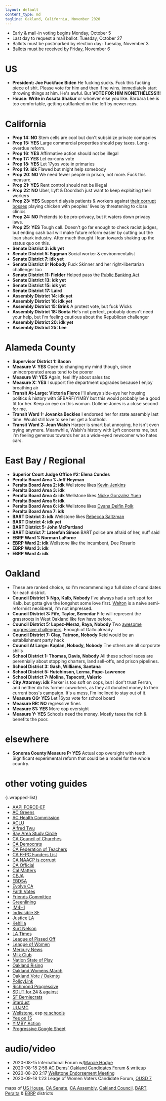 ```yaml
---
layout: default
content_type: md
tagline: Oakland, California, November 2020
---
```


* Early & mail-in voting begins Monday, October 5
* Last day to request a mail ballot: Tuesday, October 27
* Ballots must be postmarked by election day: Tuesday, November 3
* Ballots must be received by Friday, November 6

# US
* **President: Joe Fuckface Biden** He fucking sucks. Fuck this fucking piece of shit. Please vote for him and then if he wins, immediately start throwing things at him. He's awful. But **VOTE FOR HIM NONETHELESS!!!**
* **House: Write in Assata Shakur** or whoever else you like. Barbara Lee is too comfortable, getting outflanked on the left by newer reps.

# California
* **Prop 14: NO** Stem cells are cool but don't subsidize private companies
* **Prop 15: YES** Large commercial properties should pay taxes. Long-overdue reform.
* **Prop 16: YES** Affirmative action should not be illegal
* **Prop 17: YES** Let ex-cons vote
* **Prop 18: YES** Let 17yos vote in primaries
* **Prop 19: idk** Flawed but might help somebody
* **Prop 20: NO** We need fewer people in prison, not more. Fuck this measure.
* **Prop 21: YES** Rent control should not be illegal
* **Prop 22: NO** Uber, Lyft & Doordash just want to keep exploiting their workers
* **Prop 23: YES** Support dialysis patients & workers against [their corrupt bosses](https://www.nytimes.com/2019/08/02/health/kidney-dialysis-kickbacks.html) playing chicken with peoples' lives by threatening to close clinics
* **Prop 24: NO** Pretends to be pro-privacy, but it waters down privacy laws.
* **Prop 25: YES** Tough call. Doesn't go far enough to check racist judges, but ending cash bail will make future reform easier by cutting out the loan shark industry. After much thought I lean towards shaking up the status quo on this.
* **Senate District 3: idk yet**
* **Senate District 5: Eggman** Social worker & environmentalist
* **Senate District 7: idk yet**
* **Senate District 9: Nobody** Fuck Skinner and her right-libertarian challenger too
* **Senate District 11: Fielder** Helped pass the [Public Banking Act](https://www.theguardian.com/us-news/2019/oct/03/california-governor-public-banking-law-ab857)
* **Senate District 13: idk yet**
* **Senate District 15: idk yet**
* **Senate District 17: Laird**
* **Assembly District 14: idk yet**
* **Assembly District 16: idk yet**
* **Assembly District 15: Brink** A protest vote, but fuck Wicks
* **Assembly District 18: Bonta** He's not perfect, probably doesn't need your help, but I'm feeling cautious about the Republican challenger
* **Assembly District 20: idk yet**
* **Assembly District 25: Lee**

# Alameda County
* **Supervisor District 1: Bacon**
* **Measure V: YES** Open to changing my mind though, since unincorporated areas tend to be poorer
* **Measure W: YES** Again, feel iffy about sales tax
* **Measure X: YES** I support fire department upgrades because I enjoy breathing air
* **Transit At-Large: Victoria Fierce** I'll always side-eye her housing politics & history with SFBARF/YIMBY but this would probably be a good fit for her. Keep an eye on this woman. Dollene Jones is a close second for me.
* **Transit Ward 1: Jovanka Beckles** I endorsed her for state assembly last time. Would still love to see her get a foothold.
* **Transit Ward 2: Jean Walsh** Harper is smart but annoying, he isn't even trying anymore. Meanwhile, Walsh's history with Lyft concerns me, but I'm feeling generous towards her as a wide-eyed newcomer who hates cars.

# East Bay / Regional
* **Superior Court Judge Office #2: Elena Condes**
* **Peralta Board Area 1: Jeff Heyman**
* **Peralta Board Area 2: idk** Wellstone likes [Kevin Jenkins](https://www.jenkinsforperalta.com/)
* **Peralta Board Area 3: idk**
* **Peralta Board Area 4: idk** Wellstone likes [Nicky Gonzalez Yuen](https://www.nickygy.org/)
* **Peralta Board Area 5: idk**
* **Peralta Board Area 6: idk** Wellstone likes [Dyana Delfín Polk](https://www.dyanaforperalta.com/)
* **Peralta Board Area 7: idk**
* **BART District 3: idk** Wellstone likes [Rebecca Saltzman](https://www.rebeccasaltzman.com/)
* **BART District 4: idk yet**
* **BART District 5: John McPartland**
* **BART District 7: Lateefah Simon** BART police are afraid of her, nuff said
* **EBRP Ward 1: Norman LaForce**
* **EBRP Ward 2: idk** Wellstone like the incumbent, Dee Rosario
* **EBRP Ward 3: idk**
* **EBRP Ward 4: idk**

# Oakland
* These are ranked choice, so I'm recommending a full slate of candidates for each district.
* **Council District 1: Ngo, Kalb, Nobody** I've always had a soft spot for Kalb, but gotta give the longshot some love first. [Walton](https://www.youtube.com/watch?v=wu6Dp0ZjsRU) is a naive semi-reformist neoliberal, I'm not impressed.
* **Council District 3: Fife, Taylor, Semedar** Fife will represent the grassroots in West Oakland like few have before.
* **Council District 5: Lopez-Meraz, Raya, Nobody** Two [awesome progressive challengers](https://twitter.com/zoelopezmeraz/status/1302338841639034886). Enough of Gallo already
* **Council District 7: Clay, Tatmon, Nobody** Reid would be an establishment party hack
* **Council At Large: Kaplan, Nobody, Nobody** The others are all corporate shills
* **School District 1: Thomas, Davis, Nobody** All these school races are perennially about stopping charters, land sell-offs, and prison pipelines.
* **School District 3: Gash, Williams, Santana**
* **School District 5: Hutchinson, Lerma, Pope-Lawrence**
* **School District 7: Molina, Tapscott, Valerio**
* **City Attorney: idk** Parker is too soft on cops, but I don't trust Ferran, and neither do his former coworkers, as they all donated money to their current boss's campaign. It's a mess, I'm inclined to stay out of it.
* **Measure QQ: YES** Let 16yos vote for school board
* **Measure RR: NO** regressive fines
* **Measure S1: YES** More cop oversight
* **Measure Y: YES** Schools need the money. Mostly taxes the rich & benefits the poor.

# elsewhere
* **Sonoma County Measure P: YES** Actual cop oversight with teeth. Significant experimental reform that could be a model for the whole country.

# other voting guides
{:.wrapped-list}
* [AAPI FORCE-EF](https://aapiforce-ef.vote/wp-content/uploads/2020/10/English-Voter-Guide-2.pdf)
* [AC Greens](https://acgreens.wordpress.com/voter-guides/)
* [AC Health Commission](https://acphc.files.wordpress.com/2020/09/acphc-voter_guide_2020.pdf)
* [ACLU](https://www.aclunc.org/vote)
* [Alfred Twu](https://mobile.twitter.com/alfred_twu/status/1303047250474483712)
* [Bay Area Study Circle](https://drive.google.com/file/d/1smpTpPPIwLn8r1WeJz8R-3Pm5nnVMshM/view)
* [CA Council of Churches](http://www.churchimpact.org/impact-blog/november-2020-ballot-recommendations-from-impact)
* [CA Democrats](https://cadem.org/wp-content/uploads/2020/08/State-Propositions-on-the-2020-November-Ballot-1.pdf)
* [CA Federation of Teachers](https://www.cft.org/sites/main/files/file-attachments/cft_endorsements-november-3.pdf)
* [CA FFPC Funders List](http://www.fppc.ca.gov/transparency/top-contributors/nov-20-gen.html)
* [CA NAACP is corrupt](https://calmatters.org/politics/2020/09/california-naacp-president-helps-corporate-ballot-measure-campaigns/)
* [CA Official](https://vig.cdn.sos.ca.gov/2020/general/pdf/complete-vig.pdf)
* [Cal Matters](https://calmatters.org/election-2020-guide/)
* [CEJA](http://ceja-action.org/ej-voter/voterguide/)
* [EBDSA](https://www.eastbaydsa.org/endorsements/)
* [Evolve CA](https://www.evolve-ca.org/2020-endorsements)
* [Faith Votes](https://3cfc515c-e849-4eb8-8e83-21b447f9969f.filesusr.com/ugd/4e49ff_6e26fe12663743238a338c5fee19447d.pdf)
* [Friends Committee](https://www.fclca.org/images/stories/pdfs/FCLCA_Board_of_Directors_Recommendations_Nov2020.pdf)
* [Greenlining](https://greenlining.org/publications/reports/2020/ballot-propositions-2020/)
* [IM4HI](https://drive.google.com/file/d/1OnV1rtuYxKjiNcLCMschWWLK_Nixg6yx/view)
* [Indivisible SF](https://indivisiblesf.org/nov-2020-california-ballot-propositions)
* [Justice LA](https://justicelanow.org/wp-content/uploads/2017/08/Coalition-Voting-Guide-2020-9-21.pdf)
* [Kehilla](https://docs.google.com/spreadsheets/d/1tbqZvCuZK9Hsl4uKQoyWU98ireHs9UZ3VOXO8N-noic/edit)
* [Kurt Nelson](https://techcrunch.com/2020/10/06/im-a-software-engineer-at-uber-im-voting-against-prop-22/?tpcc=ECTW2020)
* [LA Times](https://www.latimes.com/opinion/story/2020-09-09/la-times-endorsements-november-2020-election-trump-biden)
* [League of Pissed Off](http://www.theleaguesf.org/)
* [League of Women](https://lwvsf.org/voter-resources)
* [Mercury News](https://www.mercurynews.com/2020/08/15/editorial-prop-24-privacy/)
* [Milk Club](http://www.milkclub.org/endorsements)
* [Nation State of Play](https://nation-state-of-play-california-politics-in-the-age-of-covi.simplecast.com/episodes/tracy-rosenberg-and-mary-stone-ross-on-a-ballot-measure-masquerading-as-a-privacy-proposal)
* [Oakland Rising](https://www.oaklandrisingaction.org/2020-voter-guide/)
* [Oakland Womens March](https://womensmarchoakland.org/)
* [Oakland.Vote / Oakmtg](https://www.oakmtg.club/guide/)
* [PolicyLink](https://www.policylink.org/2020-CA-ballot-guide)
* [Richmond Progressive](https://www.richmondprogressivealliance.net)
* [SDUT for 24](https://www.sandiegouniontribune.com/opinion/commentary/story/2020-09-23/yes-on-proposition-24-data-privacy) [& against](https://www.sandiegouniontribune.com/opinion/commentary/story/2020-09-23/no-on-proposition-24-data-privacy)
* [SF Berniecrats](https://sfberniecrats.com/endorsements/endorsements-nov-2020/)
* [Stardust](http://stardustdoherty.org/wordpress/?p=9487)
* [UUJMC](http://uujmca.org/advocacy/economic/2020-ballot-recommendations/)
* [Wellstone](http://wellstoneclub.org/elections/), esp [re schools](http://wellstoneclub.org/wp-content/uploads/2020/09/2020-School-Board-Elections-Wellstone-Endorsement-Recs.pdf)
* [Yes on 15](https://www.yes15.org/)
* [YIMBY Action](https://yimbyaction.org/endorsements/)
* [Progressive Google Sheet](https://docs.google.com/spreadsheets/d/17rf_j8iKf3n9ifNdnOdfxfRKKTc9EdDqxM-tfOX2GdU/htmlview?urp=gmail_link)

# audio/video
* 2020-08-15 International Forum w/[Marcie Hodge](https://www.facebook.com/tumbletweetmedia/videos/834040027128850)
* 2020-08-18 2:58 [AC Dems' Oakland Candidates Forum](https://www.facebook.com/acdemocrats/videos/1266703727012996/) & [writeup](https://oaklandside.org/2020/08/19/oakland-city-council-candidates-discuss-issues-in-their-districts-virtually/)
* 2020-08-20 2:17 [Wellstone Endorsement Meeting](https://www.facebook.com/WellstoneDem/videos/298842841421549/)
* 2020-09-18 1:23 Leage of Women Voters Candidate Forum, [OUSD 7](https://www.youtube.com/watch?v=kApwfUlIZ04)

maps of [US House](https://en.wikipedia.org/wiki/List_of_United_States_congressional_districts), [CA Senate](http://www.legislature.ca.gov/Final_2013_2014_Senate_Map_v2.pdf), [CA Assembly](http://www.legislature.ca.gov/assemblydistricts.html), [Oakland Council](http://gisapps1.mapoakland.com/councildistricts/), [BART](https://www.bart.gov/about/bod/districts), [Peralta](https://web.peralta.edu/trustees/files/2011/06/Area-Map-and-Descriptions.pdf) & [EBRP](https://www.ebparks.org/civicax/filebank/blobdload.aspx?blobid=30073) districts
